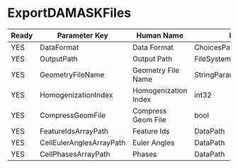 # ExportDAMASKFiles #

| Ready | Parameter Key | Human Name | Parameter Type | Parameter Class |
|-------|---------------|------------|-----------------|----------------|
| YES | DataFormat | Data Format | ChoicesParameter::ValueType | ChoicesParameter |
| YES | OutputPath | Output Path  | FileSystemPathParameter::ValueType | FileSystemPathParameter |
| YES | GeometryFileName | Geometry File Name | StringParameter::ValueType | StringParameter |
| YES | HomogenizationIndex | Homogenization Index | int32 | Int32Parameter |
| YES | CompressGeomFile | Compress Geom File | bool | BoolParameter |
| YES | FeatureIdsArrayPath | Feature Ids | DataPath | ArraySelectionParameter |
| YES | CellEulerAnglesArrayPath | Euler Angles | DataPath | ArraySelectionParameter |
| YES | CellPhasesArrayPath | Phases | DataPath | ArraySelectionParameter |
